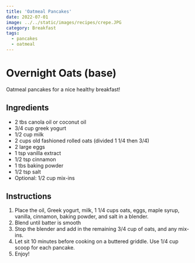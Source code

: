 ```yaml
---
title: 'Oatmeal Pancakes'
date: 2022-07-01
image: ../../static/images/recipes/crepe.JPG
category: Breakfast
tags: 
  - pancakes
  - oatmeal
---
```



# Overnight Oats (base)

Oatmeal pancakes for a nice healthy breakfast!

## Ingredients

- 2 tbs canola oil or coconut oil
- 3/4 cup greek yogurt
- 1/2 cup milk
- 2 cups old fashioned rolled oats (divided 1 1/4 then 3/4)
- 2 large eggs
- 1 tsp vanilla extract
- 1/2 tsp cinnamon
- 1 tbs baking powder
- 1/2 tsp salt
- Optional: 1/2 cup mix-ins



## Instructions

1. Place the oil, Greek yogurt, milk, 1 1/4 cups oats, eggs, maple syrup, vanilla, cinnamon, baking powder, and salt in a blender.
2. Blend until batter is smooth
3. Stop the blender and add in the remaining 3/4 cup of oats, and any mix-ins.
4. Let sit 10 minutes before cooking on a buttered griddle. Use 1/4 cup scoop for each pancake.
5. Enjoy!

